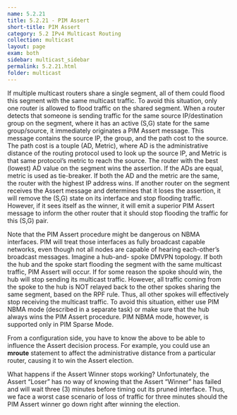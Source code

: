 ```yaml
---
name: 5.2.21
title: 5.2.21 - PIM Assert
short-title: PIM Assert
category: 5.2 IPv4 Multicast Routing
collection: multicast
layout: page
exam: both
sidebar: multicast_sidebar
permalink: 5.2.21.html
folder: multicast
---
```

If multiple multicast routers share a single segment, all of them could flood this segment with the same multicast traffic. To avoid this situation, only one router is allowed to flood traffic on the shared segment. When a router detects that someone is sending traffic for the same source IP/destination group on the segment, where it has an active (S,G) state for the same group/source, it immediately originates a PIM Assert message. This message contains the source IP, the group, and the path cost to the source. The path cost is a touple (AD, Metric), where AD is the administrative distance of the routing protocol used to look up the source IP, and Metric is that same protocol’s metric to reach the source. The router with the best (lowest) AD value on the segment wins the assertion. If the ADs are equal, metric is used as tie-breaker. If both the AD and the metric are the same, the router with the highest IP address wins. If another router on the segment receives the Assert message and determines that it loses the assertion, it will remove the (S,G) state on its interface and stop flooding traffic. However, if it sees itself as the winner, it will emit a superior PIM Assert message to inform the other router that it should stop flooding the traffic for this (S,G) pair.

Note that the PIM Assert procedure might be dangerous on NBMA interfaces. PIM will treat those interfaces as fully broadcast capable networks, even though not all nodes are capable of hearing each-other’s broadcast messages. Imagine a hub-and- spoke DMVPN topology. If both the hub and the spoke start flooding the segment with the same multicast traffic, PIM Assert will occur. If for some reason the spoke should win, the hub will stop sending its multicast traffic. However, all traffic coming from the spoke to the hub is NOT relayed back to the other spokes sharing the same segment, based on the RPF rule. Thus, all other spokes will effectively stop receiving the multicast traffic. To avoid this situation, either use PIM NBMA mode (described in a separate task) or make sure that the hub always wins the PIM Assert procedure. PIM NBMA mode, however, is supported only in PIM Sparse Mode.

From a configuration side, you have to know the above to be able to influence the Assert decision process. For example, you could use an **mroute** statement to affect the administrative distance from a particular router, causing it to win the Assert election.

What happens if the Assert Winner stops working? Unfortunately, the Assert “Loser” has no way of knowing that the Assert “Winner” has failed and will wait three (3) minutes before timing out its pruned interface. Thus, we face a worst case scenario of loss of traffic for three minutes should the PIM Assert winner go down right after winning the election.
